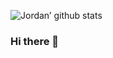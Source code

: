 ![Jordan’ github stats](https://github-readme-stats.vercel.app/api?username=jordanfbeck0528&show_icons=true&theme=tokyonight)
### Hi there 👋

<!--
**jordanfbeck0528/jordanfbeck0528** is a ✨ _special_ ✨ repository because its `README.md` (this file) appears on your GitHub profile. https://github.com/anuraghazra/github-readme-stats



Here are some ideas to get you started:

- 🔭 I’m currently working on ...
- 🌱 I’m currently learning ...
- 👯 I’m looking to collaborate on ...
- 🤔 I’m looking for help with ...
- 💬 Ask me about ...
- 📫 How to reach me: ...
- 😄 Pronouns: ...
- ⚡ Fun fact: ...
-->
